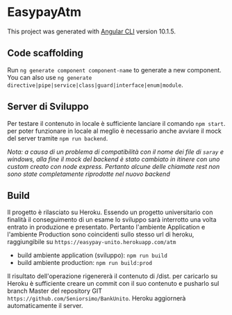# EasypayAtm

This project was generated with [Angular CLI](https://github.com/angular/angular-cli) version 10.1.5.

## Code scaffolding

Run `ng generate component component-name` to generate a new component. You can also use `ng generate directive|pipe|service|class|guard|interface|enum|module`.

## Server di Sviluppo

Per testare il contenuto in locale è sufficiente lanciare il comando `npm start`.
per poter funzionare in locale al meglio è necessario anche avviare il mock del server tramite `npm run backend`.

*Nota: a causa di un problema di compatibilità con il nome dei file di `saray` e windows, alla fine il mock del backend è stato cambiato in itinere con uno custom creato con node express. Pertanto alcune delle chiamate rest non sono state completamente riprodotte nel nuovo backend*

## Build

Il progetto è rilasciato su Heroku. Essendo un progetto universitario con finalità il conseguimento di un esame lo sviluppo sarà interrotto una volta entrato in produzione e presentato. Pertanto l'ambiente Application e l'ambiente Production sono coincidenti sullo stesso url di heroku, raggiungibile su
`https://easypay-unito.herokuapp.com/atm`

- build ambiente application (sviluppo): `npm run build` 
- build ambiente production: `npm run build:prod`

Il risultato dell'operazione rigenererà il contenuto di  /dist.
per caricarlo su Heroku è sufficiente creare un commit con il suo contenuto e pusharlo sul branch Master del repository GIT `https://github.com/Seniorsimo/BankUnito`. Heroku aggiornerà automaticamente il server.
